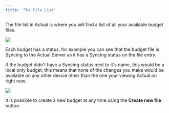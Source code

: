 ```yaml
---
title: 'The File List'
---
```


The file list in Actual is where you will find a list of all your available budget files.

![](/img/using-actual/file-list.png)

Each budget has a status, for example you can see that the budget file is Syncing to the Actual Server as it has a Syncing status on the file entry.

If the budget didn't have a Syncing status next to it's name, this would be a local only budget, this means that none of the changes you make would be available on any other device other than the one your viewing Actual on right now.

![](/img/using-actual/file-list.png)

It is possible to create a new budget at any time using the **Create new file** button.
